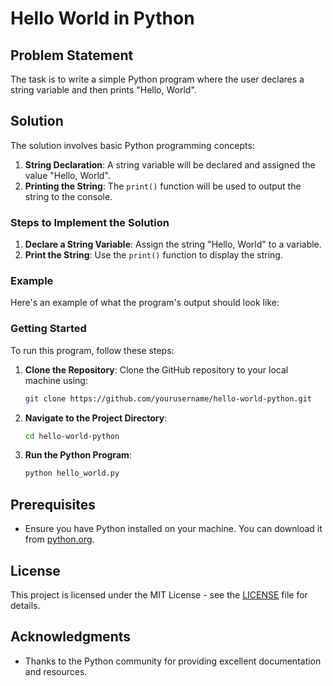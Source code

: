 # Hello World in Python

## Problem Statement
The task is to write a simple Python program where the user declares a string variable and then prints "Hello, World".

## Solution
The solution involves basic Python programming concepts:
1. **String Declaration**: A string variable will be declared and assigned the value "Hello, World".
2. **Printing the String**: The `print()` function will be used to output the string to the console.

### Steps to Implement the Solution
1. **Declare a String Variable**: Assign the string "Hello, World" to a variable.
2. **Print the String**: Use the `print()` function to display the string.

### Example
Here's an example of what the program's output should look like:

### Getting Started
To run this program, follow these steps:
1. **Clone the Repository**: Clone the GitHub repository to your local machine using:
    ```sh
    git clone https://github.com/yourusername/hello-world-python.git
    ```
2. **Navigate to the Project Directory**: 
    ```sh
    cd hello-world-python
    ```
3. **Run the Python Program**:
    ```sh
    python hello_world.py
    ```

## Prerequisites
- Ensure you have Python installed on your machine. You can download it from [python.org](https://www.python.org/).

## License
This project is licensed under the MIT License - see the [LICENSE](LICENSE) file for details.

## Acknowledgments
- Thanks to the Python community for providing excellent documentation and resources.
